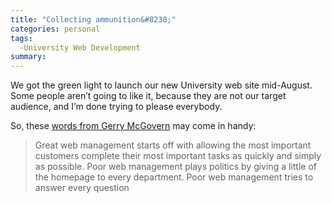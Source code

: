```yaml
---
title: "Collecting ammunition&#8230;"
categories: personal
tags:
  -University Web Development
summary: 
---
```

<p>We got the green light to launch our new University web site  mid-August.  Some people aren&#8217;t going to like it, because they are not our target audience, and I&#8217;m done trying to please everybody.</p>

<p>So, these <a href="http://newsweaver.ie/gerrymcgovern/e_article000595713.cfm">words from Gerry McGovern</a> may come in handy:</p>

<blockquote>
<p>Great web management starts off with allowing the most important customers complete their most important tasks as quickly and simply as possible. Poor web management plays politics by giving a little of the homepage to every department. Poor web management tries to answer every question</p>
</blockquote>
